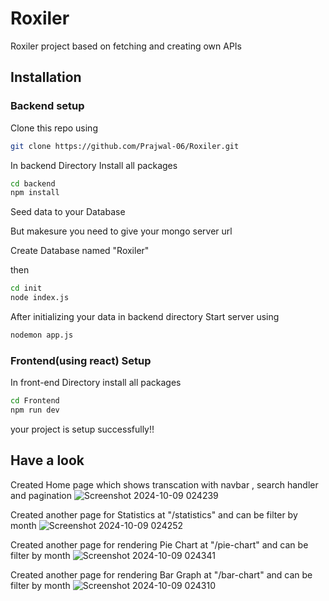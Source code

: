 # Roxiler

Roxiler project based on fetching and creating own APIs

## Installation

### Backend setup


Clone this repo using

```bash
git clone https://github.com/Prajwal-06/Roxiler.git
```
In backend Directory Install all packages

```bash
cd backend 
npm install
```
Seed data to your Database

But makesure you need to give your mongo server url

Create Database named "Roxiler"

then

```bash
cd init
node index.js
```
After initializing your data in backend directory Start server using

```bash
nodemon app.js
```

### Frontend(using react) Setup

In front-end Directory install all packages

```bash
cd Frontend
npm run dev
```

your project is setup successfully!!

## Have a look

Created Home page which shows transcation with navbar , search handler and pagination 
![Screenshot 2024-10-09 024239](https://github.com/user-attachments/assets/5cddae55-3813-408b-a2d7-d47cf8920099)

Created another page for Statistics at "/statistics" and can be filter by month
![Screenshot 2024-10-09 024252](https://github.com/user-attachments/assets/190cb5ff-060f-4617-9f44-78632f56dd33)

Created another page for rendering Pie Chart at "/pie-chart" and can be filter by month
![Screenshot 2024-10-09 024341](https://github.com/user-attachments/assets/02af9a2f-eaeb-4328-8479-88ab7d49abb6)

Created another page for rendering Bar Graph at "/bar-chart" and can be filter by month
![Screenshot 2024-10-09 024310](https://github.com/user-attachments/assets/36051b6d-ed8e-4baa-848d-bbce7c4c0cec)


